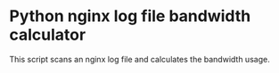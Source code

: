 # Python nginx log file bandwidth calculator

This script scans an nginx log file and calculates the bandwidth usage.
